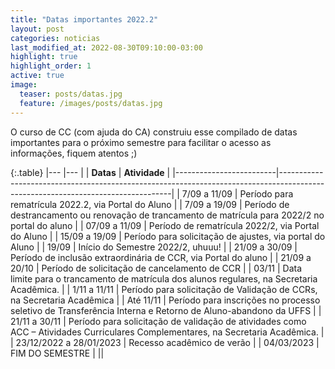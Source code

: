 ```yaml
---
title: "Datas importantes 2022.2"
layout: post
categories: noticias
last_modified_at: 2022-08-30T09:10:00-03:00
highlight: true
highlight_order: 1
active: true
image:
  teaser: posts/datas.jpg
  feature: /images/posts/datas.jpg
---
```


O curso de CC (com ajuda do CA) construiu esse compilado de datas importantes para o próximo semestre para facilitar o acesso as informações, fiquem atentos ;) 


{:.table}
|--- |--- |
| **Datas**   | **Atividade**                                                                                                                   |
|-------------------------|---------------------------------------------------------------------------------------------------------------------------------|
| 7/09 a 11/09            | Período para rematrícula 2022.2, via Portal do Aluno                                                                            |
| 7/09 a 19/09            | Período de destrancamento ou renovação de trancamento de matrícula para 2022/2 no portal do aluno                               |
| 07/09 a 11/09           | Período de rematrícula 2022/2, via Portal do Aluno                                                                              |
| 15/09 a 19/09           | Período para solicitação de ajustes, via portal do Aluno                                                                        |
| 19/09                   | Início do Semestre 2022/2, uhuuu!                                                                                               |
| 21/09 a 30/09           | Período de inclusão extraordinária de CCR, via Portal do aluno                                                                  |
| 21/09 a 20/10           | Período de solicitação de cancelamento de CCR                                                                                   |
| 03/11                   | Data limite para o trancamento de matrícula dos alunos regulares, na Secretaria Acadêmica.                                      |
| 1/11 a 11/11            | Período para solicitação de Validação de CCRs, na Secretaria Acadêmica                                                          |
| Até 11/11               | Período para inscrições no processo seletivo de Transferência Interna e Retorno de Aluno-abandono da UFFS                       |
| 21/11 a 30/11           | Período para solicitação de validação de atividades como ACC – Atividades Curriculares Complementares, na Secretaria Acadêmica. |
| 23/12/2022 a 28/01/2023 | Recesso acadêmico de verão                                                                                                      |
| 04/03/2023                   | FIM DO SEMESTRE                                                                     |
||
